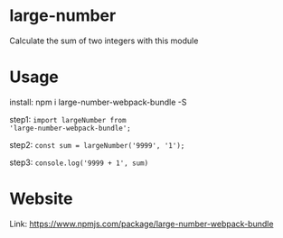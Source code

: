 # large-number
Calculate the sum of two integers with this module

# Usage
install: npm i large-number-webpack-bundle -S

step1: <code>import largeNumber from 'large-number-webpack-bundle';</code>

step2: <code>const sum = largeNumber('9999', '1');</code>

step3: <code>console.log('9999 + 1', sum)</code>

# Website
Link: https://www.npmjs.com/package/large-number-webpack-bundle
